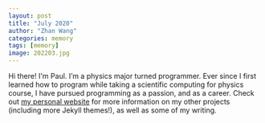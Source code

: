 ```yaml
---
layout: post
title: "July 2020"
author: "Zhan Wang"
categories: memory
tags: [memory]
image: 202203.jpg
---
```


Hi there! I'm Paul. I’m a physics major turned programmer. Ever since I first learned how to program while taking a scientific computing for physics course, I have pursued programming as a passion, and as a career. Check out [my personal website](https://www.lenpaul.com/) for more information on my other projects (including more Jekyll themes!), as well as some of my writing.

